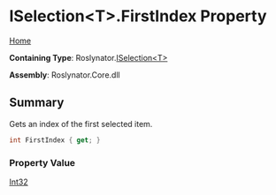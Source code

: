 # ISelection\<T>\.FirstIndex Property

[Home](../../../README.md)

**Containing Type**: Roslynator\.[ISelection\<T>](../README.md)

**Assembly**: Roslynator\.Core\.dll

## Summary

Gets an index of the first selected item\.

```csharp
int FirstIndex { get; }
```

### Property Value

[Int32](https://docs.microsoft.com/en-us/dotnet/api/system.int32)

